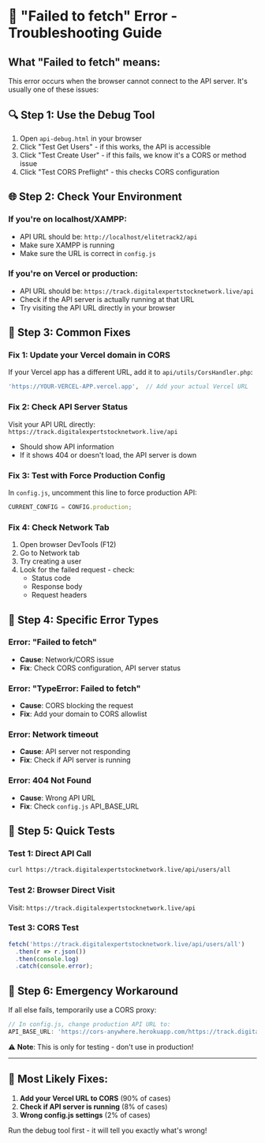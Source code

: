 # 🚨 "Failed to fetch" Error - Troubleshooting Guide

## What "Failed to fetch" means:
This error occurs when the browser cannot connect to the API server. It's usually one of these issues:

## 🔍 **Step 1: Use the Debug Tool**
1. Open `api-debug.html` in your browser
2. Click "Test Get Users" - if this works, the API is accessible
3. Click "Test Create User" - if this fails, we know it's a CORS or method issue
4. Click "Test CORS Preflight" - this checks CORS configuration

## 🌐 **Step 2: Check Your Environment**

### If you're on **localhost/XAMPP**:
- API URL should be: `http://localhost/elitetrack2/api`
- Make sure XAMPP is running
- Make sure the URL is correct in `config.js`

### If you're on **Vercel** or production:
- API URL should be: `https://track.digitalexpertstocknetwork.live/api`
- Check if the API server is actually running at that URL
- Try visiting the API URL directly in your browser

## 🔧 **Step 3: Common Fixes**

### Fix 1: Update your Vercel domain in CORS
If your Vercel app has a different URL, add it to `api/utils/CorsHandler.php`:

```php
'https://YOUR-VERCEL-APP.vercel.app',  // Add your actual Vercel URL
```

### Fix 2: Check API Server Status
Visit your API URL directly: `https://track.digitalexpertstocknetwork.live/api`
- Should show API information
- If it shows 404 or doesn't load, the API server is down

### Fix 3: Test with Force Production Config
In `config.js`, uncomment this line to force production API:
```javascript
CURRENT_CONFIG = CONFIG.production;
```

### Fix 4: Check Network Tab
1. Open browser DevTools (F12)
2. Go to Network tab
3. Try creating a user
4. Look for the failed request - check:
   - Status code
   - Response body
   - Request headers

## 🐛 **Step 4: Specific Error Types**

### Error: "Failed to fetch"
- **Cause**: Network/CORS issue
- **Fix**: Check CORS configuration, API server status

### Error: "TypeError: Failed to fetch"
- **Cause**: CORS blocking the request
- **Fix**: Add your domain to CORS allowlist

### Error: Network timeout
- **Cause**: API server not responding
- **Fix**: Check if API server is running

### Error: 404 Not Found
- **Cause**: Wrong API URL
- **Fix**: Check `config.js` API_BASE_URL

## 📱 **Step 5: Quick Tests**

### Test 1: Direct API Call
```bash
curl https://track.digitalexpertstocknetwork.live/api/users/all
```

### Test 2: Browser Direct Visit
Visit: `https://track.digitalexpertstocknetwork.live/api`

### Test 3: CORS Test
```javascript
fetch('https://track.digitalexpertstocknetwork.live/api/users/all')
  .then(r => r.json())
  .then(console.log)
  .catch(console.error);
```

## 🚀 **Step 6: Emergency Workaround**

If all else fails, temporarily use a CORS proxy:
```javascript
// In config.js, change production API URL to:
API_BASE_URL: 'https://cors-anywhere.herokuapp.com/https://track.digitalexpertstocknetwork.live/api'
```
⚠️ **Note**: This is only for testing - don't use in production!

---

## 🎯 **Most Likely Fixes:**

1. **Add your Vercel URL to CORS** (90% of cases)
2. **Check if API server is running** (8% of cases)  
3. **Wrong config.js settings** (2% of cases)

Run the debug tool first - it will tell you exactly what's wrong!